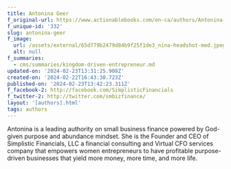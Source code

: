 ```yaml
---
title: Antonina Geer
f_original-url: https://www.actionablebooks.com/en-ca/authors/Antonina-Geer/
f_unique-id: '332'
slug: antonina-geer
f_image:
  url: /assets/external/65d779b2479d84b9f25f1de3_nina-headshot-med.jpeg
  alt: null
f_summaries:
  - cms/summaries/kingdom-driven-entrepreneur.md
updated-on: '2024-02-23T13:31:25.908Z'
created-on: '2024-02-22T16:43:30.723Z'
published-on: '2024-02-23T13:42:23.311Z'
f_facebook-2: http://facebook.com/SimplisticFinancials
f_twitter-2: http://twitter.com/smbizfinance/
layout: '[authors].html'
tags: authors
---
```


Antonina is a leading authority on small business finance powered by God-given purpose and abundance mindset. She is the Founder and CEO of Simplistic Financials, LLC a financial consulting and Virtual CFO services company that empowers women entrepreneurs to have profitable purpose-driven businesses that yield more money, more time, and more life.
